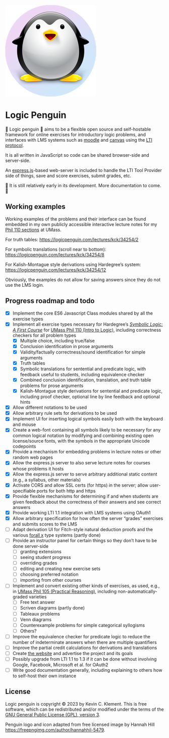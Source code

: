 
![logic penguin](/public/images/logicpenguin.png)

# Logic Penguin

🐧 Logic penguin 🐧 aims to be a flexible open source and self-hostable framework for online exercises for introductory logic problems, and interfaces with LMS systems such as [moodle](https://moodle.org/) and [canvas](https://www.instructure.com/canvas) using the [LTI protocol](https://www.imsglobal.org/activity/learning-tools-interoperability).

It is all written in JavaScript so code can be shared browser-side and server-side.

An [express.js](https://expressjs.com/)-based web-server is included to handle the LTI Tool Provider side of things, save and score exercises, submit grades, etc.

🚧 It is still relatively early in its development. More documentation to come. 🚧

## Working examples

Working examples of the problems and their interface can be found embedded in my own publicly accessible interactive lecture notes for my [Phil 110 sections](https://logic.umasscreate.net) at UMass.

For truth tables: <https://logicpenguin.com/lectures/kck/34254/2>

For symbolic translations (scroll near to bottom): <https://logicpenguin.com/lectures/kck/34254/8>

For Kalish-Montague style derivations using Hardegree’s system: <https://logicpenguin.com/lectures/kck/34254/12>

Obviously, the examples do not allow for saving answers since they do not use the LMS login.

## Progress roadmap and todo

- [X] Implement the core ES6 Javascript Class modules shared by all the exercise types
- [X] Implement all exercise types necessary for Hardegree’s [*Symbolic Logic: A First Course*](https://courses.umass.edu/phil110-gmh/MAIN/IHome-5.htm) for [UMass Phil 110 (Intro to Logic)](https://logic.umasscreate.net), including correctness checkers for all problem types
    - [X] Multiple choice, including true/false
    - [X] Conclusion identification in prose arguments
    - [X] Validity/factually correctness/sound identification for simple arguments
    - [X] Truth tables
    - [X] Symbolic translations for sentential and predicate logic, with feedback useful to students, including equivalence checker
    - [X] Combined conclusion identification, translation, and truth table problems for prose arguments
    - [X] Kalish-Montague style derivations for sentential and predicate logic, including proof checker, optional line by line feedback and optional hints
- [X] Allow different notations to be used
- [X] Allow arbitrary rule sets for derivations to be used
- [X] Implement UI for inserting logical symbols easily both with the keyboard and mouse
- [X] Create a web-font containing all symbols likely to be necessary for any common logical notation by modifying and combining existing open license/source fonts, with the symbols in the appropriate Unicode codepoints
- [X] Provide a mechanism for embedding problems in lecture notes or other random web pages
- [X] Allow the express.js server to also serve lecture notes for courses whose problems it hosts
- [X] Allow the express.js server to serve arbitrary additional static content (e.g., a syllabus, other materials)
- [X] Activate CORS and allow SSL certs (for https) in the server; allow user-specifiable ports for both http and https
- [X] Provide flexible mechanisms for determining if and when students are given feedback about the correctness of their answers and see correct answers
- [X] Provide working LTI 1.1 integration with LMS systems using OAuth1
- [X] Allow arbitrary specification for how often the server “grades” exercises and submits scores to the LMS
- [ ] Adapt derivation UI for Fitch-style natural deduction proofs and the various [forall x](https://www.fecundity.com/logic/) type systems (partly done)
- [ ] Provide an instructor panel for certain things so they don’t have to be done server-side
    - [ ] granting extensions
    - [ ] seeing student progress
    - [ ] overriding grades
    - [ ] editing and creating new exercise sets
    - [ ] choosing preferred notation
    - [ ] importing from other courses
- [ ] Implement and convert existing other kinds of exercises, as used, e.g., in [UMass Phil 105 (Practical Reasoning)](https://logic.umasscreate.net/reasoning/), including non-automatically-graded varieties
    - [ ] Free text answer
    - [ ] Scriven diagrams (partly done)
    - [ ] Tableaux problems
    - [ ] Venn diagrams
    - [ ] Counterexample problems for simple categorical syllogisms
    - [ ] Others?
- [ ] Improve the equivalence checker for predicate logic to reduce the number of indeterminate answers when there are multiple quantifiers
- [ ] Improve the partial credit calculations for derivations and translations
- [ ] Create [the website](https://logicpenguin.com) and advertise the project and its goals
- [ ] Possibly upgrade from LTI 1.1 to 1.3 if it can be done without involving Google, Facebook, Microsoft et al. for OAuth2
- [ ] Write good documentation generally, including explaining to others how to self-host their own instance

## License

Logic penguin is copyright © 2023 by Kevin C. Klement. This is free software, which can be redistributed and/or modified under the terms of the [GNU General Public License (GPL), version 3](https://www.gnu.org/licenses/gpl.html).

Penguin logo and icon adapted from free licensed image by Hannah Hill <https://freepngimg.com/author/hannahhil-5479>.


